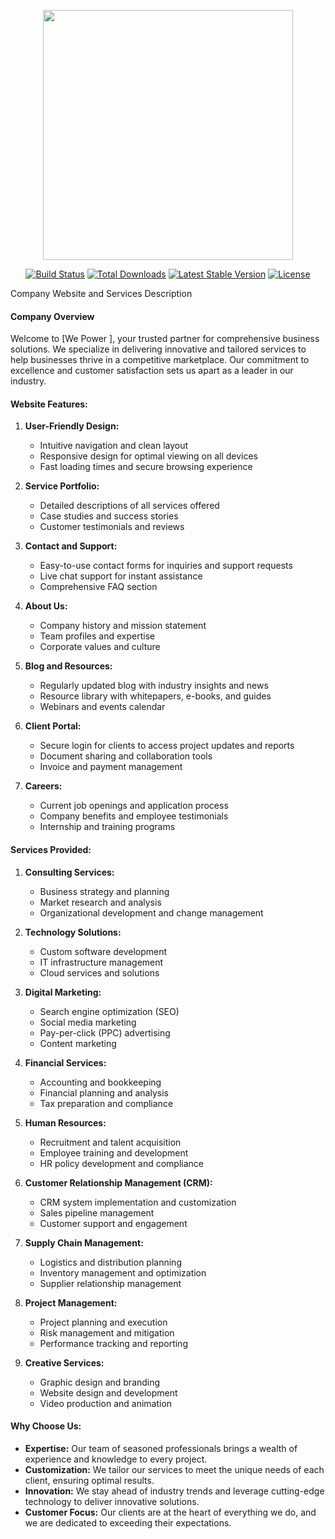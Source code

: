<p align="center"><a href="https://laravel.com" target="_blank"><img src="https://raw.githubusercontent.com/laravel/art/master/logo-lockup/5%20SVG/2%20CMYK/1%20Full%20Color/laravel-logolockup-cmyk-red.svg" width="400"></a></p>

<p align="center">
<a href="https://travis-ci.org/laravel/framework"><img src="https://travis-ci.org/laravel/framework.svg" alt="Build Status"></a>
<a href="https://packagist.org/packages/laravel/framework"><img src="https://poser.pugx.org/laravel/framework/d/total.svg" alt="Total Downloads"></a>
<a href="https://packagist.org/packages/laravel/framework"><img src="https://poser.pugx.org/laravel/framework/v/stable.svg" alt="Latest Stable Version"></a>
<a href="https://packagist.org/packages/laravel/framework"><img src="https://poser.pugx.org/laravel/framework/license.svg" alt="License"></a>
</p>
 Company Website and Services Description

#### Company Overview
Welcome to [We Power ], your trusted partner for comprehensive business solutions. We specialize in delivering innovative and tailored services to help businesses thrive in a competitive marketplace. Our commitment to excellence and customer satisfaction sets us apart as a leader in our industry.

#### Website Features:
1. **User-Friendly Design:**
   - Intuitive navigation and clean layout
   - Responsive design for optimal viewing on all devices
   - Fast loading times and secure browsing experience

2. **Service Portfolio:**
   - Detailed descriptions of all services offered
   - Case studies and success stories
   - Customer testimonials and reviews

3. **Contact and Support:**
   - Easy-to-use contact forms for inquiries and support requests
   - Live chat support for instant assistance
   - Comprehensive FAQ section

4. **About Us:**
   - Company history and mission statement
   - Team profiles and expertise
   - Corporate values and culture

5. **Blog and Resources:**
   - Regularly updated blog with industry insights and news
   - Resource library with whitepapers, e-books, and guides
   - Webinars and events calendar

6. **Client Portal:**
   - Secure login for clients to access project updates and reports
   - Document sharing and collaboration tools
   - Invoice and payment management

7. **Careers:**
   - Current job openings and application process
   - Company benefits and employee testimonials
   - Internship and training programs

#### Services Provided:

1. **Consulting Services:**
   - Business strategy and planning
   - Market research and analysis
   - Organizational development and change management

2. **Technology Solutions:**
   - Custom software development
   - IT infrastructure management
   - Cloud services and solutions

3. **Digital Marketing:**
   - Search engine optimization (SEO)
   - Social media marketing
   - Pay-per-click (PPC) advertising
   - Content marketing

4. **Financial Services:**
   - Accounting and bookkeeping
   - Financial planning and analysis
   - Tax preparation and compliance

5. **Human Resources:**
   - Recruitment and talent acquisition
   - Employee training and development
   - HR policy development and compliance

6. **Customer Relationship Management (CRM):**
   - CRM system implementation and customization
   - Sales pipeline management
   - Customer support and engagement

7. **Supply Chain Management:**
   - Logistics and distribution planning
   - Inventory management and optimization
   - Supplier relationship management

8. **Project Management:**
   - Project planning and execution
   - Risk management and mitigation
   - Performance tracking and reporting

9. **Creative Services:**
   - Graphic design and branding
   - Website design and development
   - Video production and animation

#### Why Choose Us:
- **Expertise:** Our team of seasoned professionals brings a wealth of experience and knowledge to every project.
- **Customization:** We tailor our services to meet the unique needs of each client, ensuring optimal results.
- **Innovation:** We stay ahead of industry trends and leverage cutting-edge technology to deliver innovative solutions.
- **Customer Focus:** Our clients are at the heart of everything we do, and we are dedicated to exceeding their expectations.

